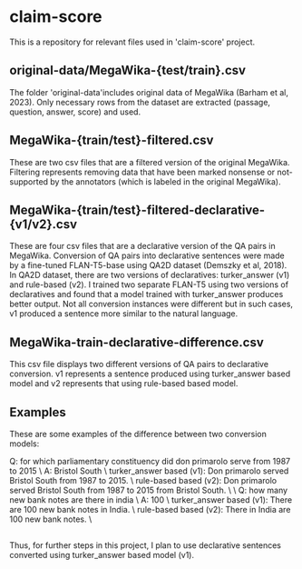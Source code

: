 # claim-score

This is a repository for relevant files used in 'claim-score' project.

## original-data/MegaWika-{test/train}.csv

The folder 'original-data'includes original data of MegaWika (Barham et al, 2023). Only necessary rows from the dataset are extracted (passage, question, answer, score) and used.

## MegaWika-{train/test}-filtered.csv

These are two csv files that are a filtered version of the original MegaWika. Filtering represents removing data that have been marked nonsense or not-supported by the annotators (which is labeled in the original MegaWika).

## MegaWika-{train/test}-filtered-declarative-{v1/v2}.csv

These are four csv files that are a declarative version of the QA pairs in MegaWika. Conversion of QA pairs into declarative sentences were made by a fine-tuned FLAN-T5-base using QA2D dataset (Demszky et al, 2018). In QA2D dataset, there are two versions of declaratives: turker_answer (v1) and rule-based (v2). I trained two separate FLAN-T5 using two versions of declaratives and found that a model trained with turker_answer produces better output. Not all conversion instances were different but in such cases, v1 produced a sentence more similar to the natural language.

## MegaWika-train-declarative-difference.csv

This csv file displays two different versions of QA pairs to declarative conversion. v1 represents a sentence produced using turker_answer based model and v2 represents that using rule-based based model.


## Examples

These are some examples of the difference between two conversion models:

Q: for which parliamentary constituency did don primarolo serve from 1987 to 2015 \\
A: Bristol South \\
turker_answer based (v1): Don primarolo served Bristol South from 1987 to 2015. \\
rule-based based (v2): Don primarolo served Bristol South from 1987 to 2015 from Bristol South. \\
\\
Q: how many new bank notes are there in india \\
A: 100 \\
turker_answer based (v1): There are 100 new bank notes in India. \\
rule-based based (v2): There in India are 100 new bank notes. \\

## 

Thus, for further steps in this project, I plan to use declarative sentences converted using turker_answer based model (v1).
